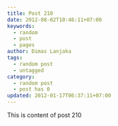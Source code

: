 ```yaml
---
title: Post 210
date: 2012-08-02T10:46:11+07:00
keywords:
  - random
  - post
  - pages
author: Dimas Lanjaka
tags:
  - random post
  - untagged
category:
  - random post
  - post has 0
updated: 2012-01-17T06:37:11+07:00
---
```

This is content of post 210